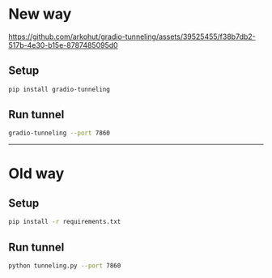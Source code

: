 # New way

https://github.com/arkohut/gradio-tunneling/assets/39525455/f38b7db2-517b-4e30-b15e-8787485095d0

## Setup

```sh
pip install gradio-tunneling
```

## Run tunnel

```sh
gradio-tunneling --port 7860
```

----

# Old way

## Setup

```sh
pip install -r requirements.txt
```

## Run tunnel

```sh
python tunneling.py --port 7860
```
